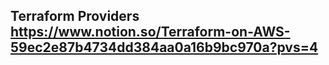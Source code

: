 ## Terraform Providers https://www.notion.so/Terraform-on-AWS-59ec2e87b4734dd384aa0a16b9bc970a?pvs=4